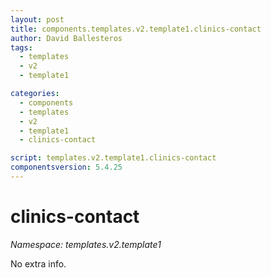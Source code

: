 ```yaml
---
layout: post
title: components.templates.v2.template1.clinics-contact
author: David Ballesteros
tags:
  - templates
  - v2
  - template1

categories:
  - components
  - templates
  - v2
  - template1
  - clinics-contact

script: templates.v2.template1.clinics-contact
componentsversion: 5.4.25
---
```

# clinics-contact

*Namespace: templates.v2.template1*

No extra info.